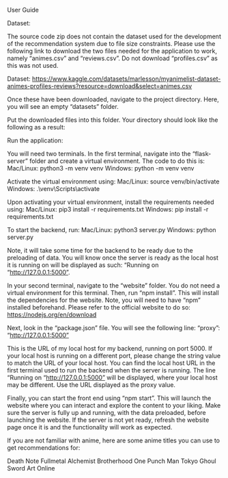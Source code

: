 User Guide

Dataset:

The source code zip does not contain the dataset used for the development of the recommendation system due to file size constraints. Please use the following link to download the two files needed for the application to work, namely “animes.csv” and “reviews.csv”. Do not download “profiles.csv” as this was not used. 

Dataset:
https://www.kaggle.com/datasets/marlesson/myanimelist-dataset-animes-profiles-reviews?resource=download&select=animes.csv

Once these have been downloaded, navigate to the project directory. Here, you will see an empty “datasets” folder. 

Put the downloaded files into this folder. Your directory should look like the following as a result:


Run the application:

You will need two terminals. In the first terminal, navigate into the “flask-server” folder and create a virtual environment. The code to do this is:
Mac/Linux: python3 -m venv venv
Windows: python -m venv venv

Activate the virtual environment using:
Mac/Linux: source venv/bin/activate
Windows: .\venv\Scripts\activate

Upon activating your virtual environment, install the requirements needed using: 
Mac/Linux: pip3 install -r requirements.txt
Windows: pip install -r requirements.txt

To start the backend, run:
Mac/Linux: python3 server.py
Windows: python server.py

Note, it will take some time for the backend to be ready due to the preloading of data. You will know once the server is ready as the local host it is running on will be displayed as such: “Running on “http://127.0.0.1:5000”.

In your second terminal, navigate to the “website” folder. You do not need a virtual environment for this terminal. Then, run “npm install”. This will install the dependencies for the website. Note, you will need to have “npm” installed beforehand. Please refer to the official website to do so: https://nodejs.org/en/download

Next, look in the “package.json” file. You will see the following line: 
“proxy”: “http://127.0.0.1:5000”

This is the URL of my local host for my backend, running on port 5000. If your local host is running on a different port, please change the string value to match the URL of your local host. You can find the local host URL in the first terminal used to run the backend when the server is running. The line “Running on “http://127.0.0.1:5000” will be displayed, where your local host may be different. Use the URL displayed as the proxy value.

Finally, you can start the front end using “npm start”. This will launch the website where you can interact and explore the content to your liking. Make sure the server is fully up and running, with the data preloaded, before launching the website. If the server is not yet ready, refresh the website page once it is and the functionality will work as expected.

If you are not familiar with anime, here are some anime titles you can use to get recommendations for:

Death Note
Fullmetal Alchemist Brotherhood
One Punch Man
Tokyo Ghoul
Sword Art Online

